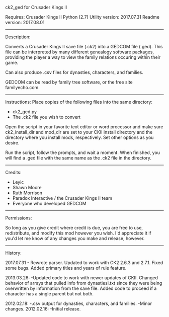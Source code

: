 ck2\_ged for Crusader Kings II

Requires:         Crusader Kings II
                  Python (2.7)
Utility version:  2017.07.31
Readme version:   2017.08.01

----------------------------------------------------------------------
Description:

Converts a Crusader Kings II save file (.ck2) into a GEDCOM file
(.ged). This file can be interpreted by many different genealogy
software packages, providing the player a way to view the family
relations occuring within their game.

Can also produce .csv files for dynasties, characters, and families.

GEDCOM can be read by family tree software, or the free site familyecho.com.

----------------------------------------------------------------------
Instructions:
Place copies of the following files into the same directory:
  - ck2\_ged.py
  - The .ck2 file you wish to convert

Open the script in your favorite text editor or word processor and make 
sure ck2\_install\_dir and mod\_dir are set to your CKII install directory 
and the directory where you install mods, respectively.  Set other 
options as you desire.

Run the script, follow the prompts, and wait a moment. When finished,
you will find a .ged file with the same name as the .ck2 file in the
directory.

----------------------------------------------------------------------
Credits:

- Leyic
- Shawn Moore
- Ruth Morrison
- Paradox Interactive / the Crusader Kings II team
- Everyone who developed GEDCOM

----------------------------------------------------------------------
Permissions:

So long as you give credit where credit is due, you are free to use,
redistribute, and modify this mod however you wish. I'd appreciate it
if you'd let me know of any changes you make and release, however.

----------------------------------------------------------------------
History:

2017.07.31 - Rewrote parser.  Updated to work with CK2 2.6.3 and 2.7.1.  Fixed some bugs.  Added primary titles and years of rule feature.

2013.03.26: -Updated code to work with newer updates of CKII. Changed behavior
of arrays that pulled info from dynastiesi.txt since they were being overwritten by information from the save file. Added code to proceed if a character has a single parent but not both.

2012.02.18: -.csv output for dynasties, characters, and families.
            -Minor changes.
2012.02.16: -Initial release.
